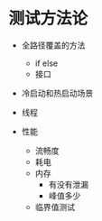 # 测试方法论


* 全路径覆盖的方法
    * if else
    * 接口
    
* 冷启动和热启动场景
* 线程
* 性能
    * 流畅度
    * 耗电
    * 内存
        * 有没有泄漏
        * 峰值多少
  * 临界值测试

